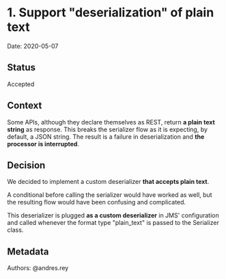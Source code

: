 # 1. Support "deserialization" of plain text 

Date: 2020-05-07

## Status

Accepted

## Context

Some APIs, although they declare themselves as REST, return **a plain text string** as response. This breaks the serializer flow as it is expecting, by default, a JSON string. The result is a failure in deserialization and **the processor is interrupted**.

## Decision

We decided to implement a custom deserializer **that accepts plain text**. 

A conditional before calling the serializer would have worked as well, but the resulting flow would have been confusing and complicated.

This deserializer is plugged **as a custom deserializer** in JMS' configuration and called whenever the format type "plain_text" is passed to the Serializer class.  

## Metadata
Authors: @andres.rey
